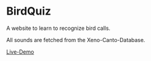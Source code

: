 # BirdQuiz

A website to learn to recognize bird calls.

All sounds are fetched from the Xeno-Canto-Database.

[Live-Demo](https://john-ny811.github.io/)
